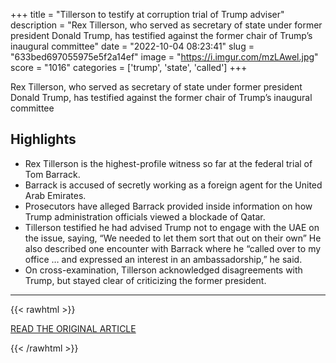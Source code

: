 +++
title = "Tillerson to testify at corruption trial of Trump adviser"
description = "Rex Tillerson, who served as secretary of state under former president Donald Trump, has testified against the former chair of Trump’s inaugural committee"
date = "2022-10-04 08:23:41"
slug = "633bed697055975e5f2a14ef"
image = "https://i.imgur.com/mzLAwel.jpg"
score = "1016"
categories = ['trump', 'state', 'called']
+++

Rex Tillerson, who served as secretary of state under former president Donald Trump, has testified against the former chair of Trump’s inaugural committee

## Highlights

- Rex Tillerson is the highest-profile witness so far at the federal trial of Tom Barrack.
- Barrack is accused of secretly working as a foreign agent for the United Arab Emirates.
- Prosecutors have alleged Barrack provided inside information on how Trump administration officials viewed a blockade of Qatar.
- Tillerson testified he had advised Trump not to engage with the UAE on the issue, saying, “We needed to let them sort that out on their own” He also described one encounter with Barrack where he “called over to my office … and expressed an interest in an ambassadorship,” he said.
- On cross-examination, Tillerson acknowledged disagreements with Trump, but stayed clear of criticizing the former president.

---

{{< rawhtml >}}
  <p class="article-category">
    <a target="_blank" href="https://abcnews.go.com/US/wireStory/tillerson-testify-corruption-trial-trump-adviser-90921929">READ THE ORIGINAL ARTICLE</a>
  </p>
{{< /rawhtml >}}
